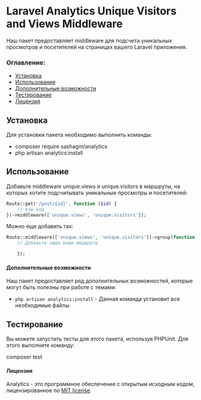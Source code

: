 # Laravel Analytics Unique Visitors and Views Middleware 

Наш пакет предоставляет middleware для подсчета уникальных просмотров и посетителей на страницах вашего Laravel приложения.


### Оглавление:

- [Установка](#установка)
- [Использование](#использование)
- [Дополнительные возможности](#дополнительные-возможности)
- [Тестирование](#тестирование)
- [Лицензия](#лицензия)

## Установка

Для установки пакета необходимо выполнить команды:

- composer require sashagm/analytics
- php artisan analytics:install


## Использование

Добавьте middleware unique.views и unique.visitors в маршруты, на которых хотите подсчитывать уникальные просмотры и посетителей:


```php
Route::get('/post/{id}', function ($id) {
    // ваш код
})->middleware(['unique.views', 'unique.visitors']);

```

Можно еще добавить так:


```php
Route::middleware(['unique.views', 'unique.visitors'])->group(function () {
    // Добавьте сюда ваши маршруты

    });

```


#### Дополнительные возможности

Наш пакет предоставляет ряд дополнительных возможностей, которые могут быть полезны при работе с темами:

- `php artisan analytics:install` - Данная команда установит все необходимые файлы.


## Тестирование

Вы можете запустить тесты для этого пакета, используя PHPUnit. Для этого выполните команду:


composer test

#### Лицензия

Analytics - это программное обеспечение с открытым исходным кодом, лицензированное по [MIT license](LICENSE.md ).
